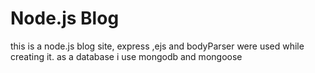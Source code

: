# Node.js Blog
 this is a node.js blog site, express ,ejs and bodyParser were used while creating it. as a database i use mongodb and mongoose
